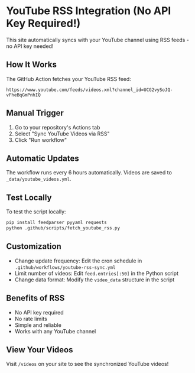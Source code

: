 # YouTube RSS Integration (No API Key Required!)

This site automatically syncs with your YouTube channel using RSS feeds - no API key needed!

## How It Works

The GitHub Action fetches your YouTube RSS feed:
```
https://www.youtube.com/feeds/videos.xml?channel_id=UCG2vySoJQ-vFheBqGmPnhIQ
```

## Manual Trigger

1. Go to your repository's Actions tab
2. Select "Sync YouTube Videos via RSS"
3. Click "Run workflow"

## Automatic Updates

The workflow runs every 6 hours automatically. Videos are saved to `_data/youtube_videos.yml`.

## Test Locally

To test the script locally:
```bash
pip install feedparser pyyaml requests
python .github/scripts/fetch_youtube_rss.py
```

## Customization

- Change update frequency: Edit the cron schedule in `.github/workflows/youtube-rss-sync.yml`
- Limit number of videos: Edit `feed.entries[:50]` in the Python script
- Change data format: Modify the `video_data` structure in the script

## Benefits of RSS

- No API key required
- No rate limits
- Simple and reliable
- Works with any YouTube channel

## View Your Videos

Visit `/videos` on your site to see the synchronized YouTube videos!